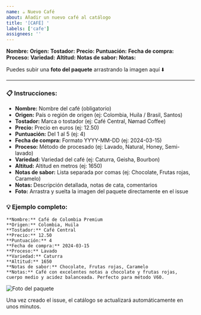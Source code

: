 ```yaml
---
name: ☕ Nuevo Café
about: Añadir un nuevo café al catálogo
title: '[CAFÉ] '
labels: ['cafe']
assignees: ''
---
```


**Nombre:** 
**Origen:** 
**Tostador:** 
**Precio:** 
**Puntuación:** 
**Fecha de compra:** 
**Proceso:** 
**Variedad:** 
**Altitud:** 
**Notas de sabor:** 
**Notas:** 

Puedes subir una **foto del paquete** arrastrando la imagen aquí ⬇️

---

### 📋 Instrucciones:

- **Nombre:** Nombre del café (obligatorio)
- **Origen:** País o región de origen (ej: Colombia, Huila / Brasil, Santos)  
- **Tostador:** Marca o tostador (ej: Café Central, Nømad Coffee)
- **Precio:** Precio en euros (ej: 12.50)
- **Puntuación:** Del 1 al 5 (ej: 4)
- **Fecha de compra:** Formato YYYY-MM-DD (ej: 2024-03-15)
- **Proceso:** Método de procesado (ej: Lavado, Natural, Honey, Semi-lavado)
- **Variedad:** Variedad del café (ej: Caturra, Geisha, Bourbon)
- **Altitud:** Altitud en metros (ej: 1650)
- **Notas de sabor:** Lista separada por comas (ej: Chocolate, Frutas rojas, Caramelo)
- **Notas:** Descripción detallada, notas de cata, comentarios
- **Foto:** Arrastra y suelta la imagen del paquete directamente en el issue

### 💡 Ejemplo completo:
```
**Nombre:** Café de Colombia Premium
**Origen:** Colombia, Huila
**Tostador:** Café Central
**Precio:** 12.50
**Puntuación:** 4
**Fecha de compra:** 2024-03-15
**Proceso:** Lavado
**Variedad:** Caturra
**Altitud:** 1650
**Notas de sabor:** Chocolate, Frutas rojas, Caramelo
**Notas:** Café con excelentes notas a chocolate y frutas rojas, cuerpo medio y acidez balanceada. Perfecto para método V60.
```

![Foto del paquete](imagen-subida-aqui)

Una vez creado el issue, el catálogo se actualizará automáticamente en unos minutos.